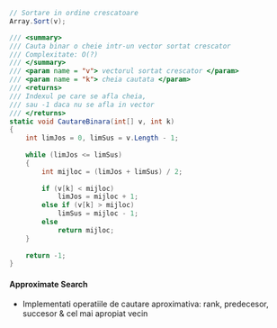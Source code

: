 ```csharp
// Sortare in ordine crescatoare
Array.Sort(v);

/// <summary>
/// Cauta binar o cheie intr-un vector sortat crescator
/// Complexitate: O(?)
/// </summary>
/// <param name = "v"> vectorul sortat crescator </param>
/// <param name = "k"> cheia cautata </param>
/// <returns>
/// Indexul pe care se afla cheia,
/// sau -1 daca nu se afla in vector
/// </returns>
static void CautareBinara(int[] v, int k)
{
	int limJos = 0, limSus = v.Length - 1;
	
	while (limJos <= limSus)
	{
		int mijloc = (limJos + limSus) / 2;
		
		if (v[k] < mijloc)
			limJos = mijloc + 1;
		else if (v[k] > mijloc)
			limSus = mijloc - 1;
		else
			return mijloc;
	}
	
	return -1;
}
```

#### Approximate Search
- Implementati operatiile de cautare aproximativa:
  rank, predecesor, succesor & cel mai apropiat vecin